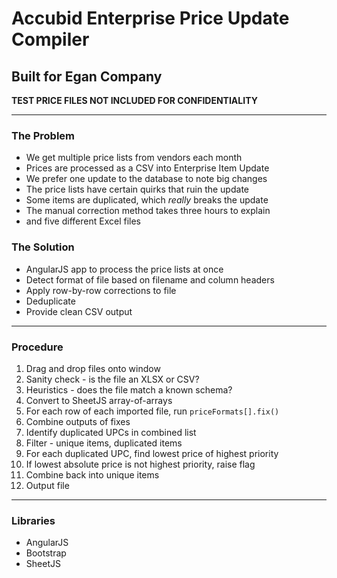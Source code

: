 # Accubid Enterprise Price Update Compiler

## Built for Egan Company

**TEST PRICE FILES NOT INCLUDED FOR CONFIDENTIALITY**

* * * * *

### The Problem
  - We get multiple price lists from vendors each month
  - Prices are processed as a CSV into Enterprise Item Update
  - We prefer one update to the database to note big changes
  - The price lists have certain quirks that ruin the update
  - Some items are duplicated, which *really* breaks the update
  - The manual correction method takes three hours to explain
  - and five different Excel files

### The Solution
  - AngularJS app to process the price lists at once
  - Detect format of file based on filename and column headers
  - Apply row-by-row corrections to file
  - Deduplicate
  - Provide clean CSV output

* * * * *

### Procedure
  1. Drag and drop files onto window
  2. Sanity check - is the file an XLSX or CSV?
  3. Heuristics - does the file match a known schema?
  4. Convert to SheetJS array-of-arrays
  5. For each row of each imported file, run `priceFormats[].fix()`
  6. Combine outputs of fixes
  7. Identify duplicated UPCs in combined list
  8. Filter - unique items, duplicated items
  9. For each duplicated UPC, find lowest price of highest priority
  10. If lowest absolute price is not highest priority, raise flag
  11. Combine back into unique items
  12. Output file

* * * * *

### Libraries
  - AngularJS
  - Bootstrap
  - SheetJS
